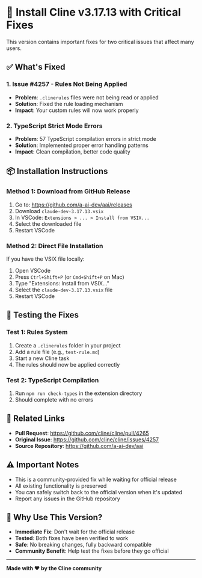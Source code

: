 # 🎯 Install Cline v3.17.13 with Critical Fixes

This version contains important fixes for two critical issues that affect many users.

## ✅ What's Fixed

### 1. Issue #4257 - Rules Not Being Applied
- **Problem**: `.clinerules` files were not being read or applied
- **Solution**: Fixed the rule loading mechanism
- **Impact**: Your custom rules will now work properly

### 2. TypeScript Strict Mode Errors
- **Problem**: 57 TypeScript compilation errors in strict mode
- **Solution**: Implemented proper error handling patterns
- **Impact**: Clean compilation, better code quality

## 📦 Installation Instructions

### Method 1: Download from GitHub Release
1. Go to: https://github.com/a-ai-dev/aai/releases
2. Download `claude-dev-3.17.13.vsix`
3. In VSCode: `Extensions > ... > Install from VSIX...`
4. Select the downloaded file
5. Restart VSCode

### Method 2: Direct File Installation
If you have the VSIX file locally:
1. Open VSCode
2. Press `Ctrl+Shift+P` (or `Cmd+Shift+P` on Mac)
3. Type "Extensions: Install from VSIX..."
4. Select the `claude-dev-3.17.13.vsix` file
5. Restart VSCode

## 🧪 Testing the Fixes

### Test 1: Rules System
1. Create a `.clinerules` folder in your project
2. Add a rule file (e.g., `test-rule.md`)
3. Start a new Cline task
4. The rules should now be applied correctly

### Test 2: TypeScript Compilation
1. Run `npm run check-types` in the extension directory
2. Should complete with no errors

## 🔗 Related Links

- **Pull Request**: https://github.com/cline/cline/pull/4265
- **Original Issue**: https://github.com/cline/cline/issues/4257
- **Source Repository**: https://github.com/a-ai-dev/aai

## ⚠️ Important Notes

- This is a community-provided fix while waiting for official release
- All existing functionality is preserved
- You can safely switch back to the official version when it's updated
- Report any issues in the GitHub repository

## 🚀 Why Use This Version?

- **Immediate Fix**: Don't wait for the official release
- **Tested**: Both fixes have been verified to work
- **Safe**: No breaking changes, fully backward compatible
- **Community Benefit**: Help test the fixes before they go official

---

**Made with ❤️ by the Cline community**
